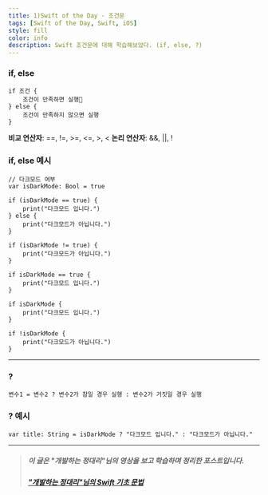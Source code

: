 ```yaml
---
title: 1)Swift of the Day - 조건문
tags: [Swift of the Day, Swift, iOS]
style: fill
color: info
description: Swift 조건문에 대해 학습해보았다. (if, else, ?)
---
```


### if, else

```
if 조건 {
    조건이 만족하면 실행
} else {
    조건이 만족하지 않으면 실행
}
```

**비교 연산자**: ==, !=, >=, <=, >, <
**논리 연산자**: &&, ||, !

### if, else 예시
```
// 다크모드 여부
var isDarkMode: Bool = true

if (isDarkMode == true) {
    print("다크모드 입니다.")
} else {
    print("다크모드가 아닙니다.")
}

if (isDarkMode != true) {
    print("다크모드가 아닙니다.")
}

if isDarkMode == true {
    print("다크모드 입니다.")
}

if isDarkMode {
    print("다크모드 입니다.")
}

if !isDarkMode {
    print("다크모드가 아닙니다.")
}
```

---

### ?

```
변수1 = 변수2 ? 변수2가 참일 경우 실행 : 변수2가 거짓일 경우 실행
```

### ? 예시

```
var title: String = isDarkMode ? "다크모드 입니다." : "다크모드가 아닙니다."
```

---

> ##### 이 글은 "개발하는 정대리"님의 영상을 보고 학습하며 정리한 포스트입니다.
> ##### <a href="https://youtube.com/playlist?list=PLgOlaPUIbynoqbQw_erl3L2w7vfOTCtFD" target="_blank"> "개발하는 정대리"님의 Swift 기초 문법 </a>